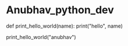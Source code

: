 # Anubhav_python_dev
def print_hello_world(name):
  print("hello", name)
  
 print_hello_world("anubhav")
